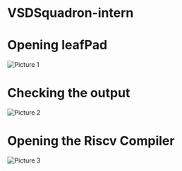 # VSDSquadron-intern
# Opening leafPad
![Picture 1](https://github.com/trjerish/VSDSquadron-intern/assets/155642455/c900c642-5811-4809-9601-c9fe2c219029)
# Checking the output
![Picture 2](https://github.com/trjerish/VSDSquadron-intern/assets/155642455/72f4c506-07dd-4e19-a9ec-f6a54d36b795)
# Opening the Riscv Compiler
![Picture 3](https://github.com/trjerish/VSDSquadron-intern/assets/155642455/c099f8b4-02a5-42bb-a504-5490cf183b87)
